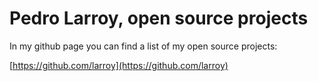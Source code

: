 Pedro Larroy, open source projects
==================================


In my github page you can find a list of my open source projects:

[https://github.com/larroy](https://github.com/larroy)
